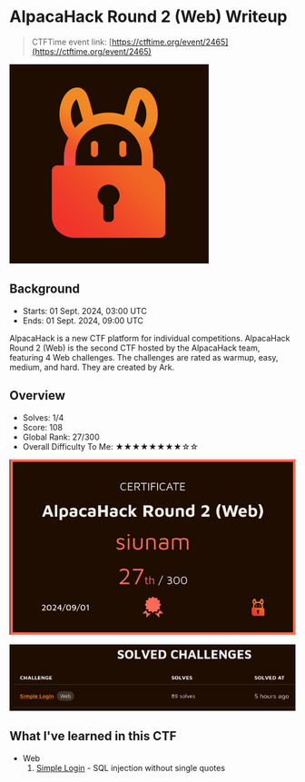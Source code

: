 # AlpacaHack Round 2 (Web) Writeup

> CTFTime event link: [https://ctftime.org/event/2465](https://ctftime.org/event/2465)

![](https://github.com/siunam321/CTF-Writeups/blob/main/AlpacaHack-Round-2-Web/images/banner.png)

## Background

- Starts: 01 Sept. 2024, 03:00 UTC
- Ends: 01 Sept. 2024, 09:00 UTC

AlpacaHack is a new CTF platform for individual competitions. AlpacaHack Round 2 (Web) is the second CTF hosted by the AlpacaHack team, featuring 4 Web challenges. The challenges are rated as warmup, easy, medium, and hard. They are created by Ark.

## Overview

- Solves: 1/4
- Score: 108
- Global Rank: 27/300
- Overall Difficulty To Me: ★★★★★★★★☆☆

![](https://github.com/siunam321/CTF-Writeups/blob/main/AlpacaHack-Round-2-Web/images/score.png)

![](https://github.com/siunam321/CTF-Writeups/blob/main/AlpacaHack-Round-2-Web/images/solves.png)

## What I've learned in this CTF

- Web
    1. [Simple Login](https://github.com/siunam321/CTF-Writeups/blob/main/AlpacaHack-Round-2-Web/Simple-Login/README.md) - SQL injection without single quotes